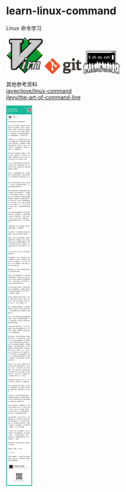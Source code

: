 # learn-linux-command
Linux 命令学习

<img src="https://raw.githubusercontent.com/JamesHopbourn/learn-linux-command/master/vim.png" width="100"> <img src="https://raw.githubusercontent.com/JamesHopbourn/learn-linux-command/master/git.png" width="100"> <img src="https://raw.githubusercontent.com/JamesHopbourn/learn-linux-command/master/zsh.png" width="100">

其他参考资料  
[jaywcjlove/linux-command](https://github.com/jaywcjlove/linux-command/blob/master/README.md)  
[jlevy/the-art-of-command-line](https://github.com/jlevy/the-art-of-command-line)  

![](https://raw.githubusercontent.com/JamesHopbourn/learn-linux-command/master/others/自学计算机知识的一些建议和想法.png)
